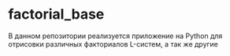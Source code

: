 # factorial_base
В данном репозитории реализуется приложение на Python для отрисовки различных факториалов L-систем, а так же другие
